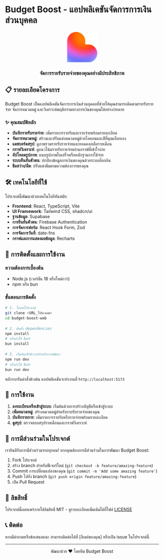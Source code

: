 # Budget Boost - แอปพลิเคชันจัดการการเงินส่วนบุคคล

<div align="center">
  <img src="public/favicon.ico" alt="Budget Boost Logo" width="100" />
  <h3>จัดการรายรับรายจ่ายของคุณอย่างมีประสิทธิภาพ</h3>
</div>

## 📋 รายละเอียดโครงการ

Budget Boost เป็นแอปพลิเคชันจัดการการเงินส่วนบุคคลที่ช่วยให้คุณสามารถติดตามรายรับรายจ่าย จัดการหมวดหมู่ และวิเคราะห์พฤติกรรมทางการเงินของคุณได้อย่างง่ายดาย

### ✨ คุณสมบัติหลัก

- **บันทึกรายรับรายจ่าย**: เพิ่มรายการรายรับและรายจ่ายพร้อมรายละเอียด
- **จัดการหมวดหมู่**: สร้างและปรับแต่งหมวดหมู่ด้วยไอคอนและสีที่คุณเลือกเอง
- **แดชบอร์ดสรุป**: ดูภาพรวมรายรับรายจ่ายและยอดคงเหลือรายเดือน
- **กราฟวิเคราะห์**: ดูแนวโน้มรายรับรายจ่ายผ่านกราฟที่เข้าใจง่าย
- **อัปโหลดรูปภาพ**: แนบรูปภาพใบเสร็จหรือหลักฐานการใช้จ่าย
- **ระบบยืนยันตัวตน**: ปกป้องข้อมูลการเงินของคุณด้วยระบบล็อกอิน
- **ธีมสว่าง/มืด**: ปรับแต่งธีมตามความต้องการของคุณ

## 🛠️ เทคโนโลยีที่ใช้

โปรเจกต์นี้พัฒนาด้วยเทคโนโลยีทันสมัย:

- **Frontend**: React, TypeScript, Vite
- **UI Framework**: Tailwind CSS, shadcn/ui
- **ฐานข้อมูล**: Supabase
- **การยืนยันตัวตน**: Firebase Authentication
- **การจัดการฟอร์ม**: React Hook Form, Zod
- **การจัดการวันที่**: date-fns
- **กราฟและการแสดงผลข้อมูล**: Recharts

## 🚀 การติดตั้งและการใช้งาน

### ความต้องการเบื้องต้น

- Node.js (เวอร์ชัน 18 หรือใหม่กว่า)
- npm หรือ bun

### ขั้นตอนการติดตั้ง

```sh
# 1. โคลนโปรเจกต์
git clone <URL_โปรเจกต์>
cd budget-boost-web

# 2. ติดตั้ง dependencies
npm install
# หรือถ้าใช้ bun
bun install

# 3. เริ่มต้นเซิร์ฟเวอร์สำหรับการพัฒนา
npm run dev
# หรือถ้าใช้ bun
bun run dev
```

หลังจากรันคำสั่งข้างต้น แอปพลิเคชันจะทำงานที่ `http://localhost:5173`

## 📱 การใช้งาน

1. **ลงทะเบียนหรือเข้าสู่ระบบ**: เริ่มต้นด้วยการสร้างบัญชีหรือเข้าสู่ระบบ
2. **เพิ่มหมวดหมู่**: สร้างหมวดหมู่สำหรับรายรับรายจ่ายของคุณ
3. **บันทึกรายการ**: เพิ่มรายการรายรับหรือรายจ่ายพร้อมรายละเอียด
4. **ดูสรุป**: ตรวจสอบสรุปรายเดือนและกราฟวิเคราะห์

## 🤝 การมีส่วนร่วมในโปรเจกต์

เรายินดีรับการมีส่วนร่วมจากทุกคน! หากคุณต้องการมีส่วนร่วมในการพัฒนา Budget Boost:

1. Fork โปรเจกต์
2. สร้าง branch สำหรับฟีเจอร์ใหม่ (`git checkout -b feature/amazing-feature`)
3. Commit การเปลี่ยนแปลงของคุณ (`git commit -m 'Add some amazing feature'`)
4. Push ไปยัง branch (`git push origin feature/amazing-feature`)
5. เปิด Pull Request

## 📄 ลิขสิทธิ์

โปรเจกต์นี้เผยแพร่ภายใต้ลิขสิทธิ์ MIT - ดูรายละเอียดเพิ่มเติมได้ที่ไฟล์ [LICENSE](LICENSE)

## 📞 ติดต่อ

หากมีคำถามหรือข้อเสนอแนะ สามารถติดต่อได้ที่ [อีเมล์ของคุณ] หรือเปิด issue ในโปรเจกต์นี้

---

<div align="center">
  <p>พัฒนาด้วย ❤️ โดยทีม Budget Boost</p>
</div>
